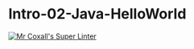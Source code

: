 # Intro-02-Java-HelloWorld

[![Mr Coxall's Super Linter](https://github.com/ICS4U-Programming-Keiden-B/Intro-02-Java-HelloWorld/workflows/Mr%20Coxall's%20Super%20Linter/badge.svg)](https://github.com/ICS4U-Programming-Keiden-B/Intro-02-Java-HelloWorld/actions/) 
